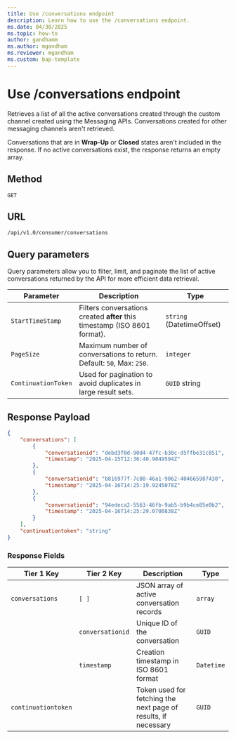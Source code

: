 ```yaml
---
title: Use /conversations endpoint
description: Learn how to use the /conversations endpoint.
ms.date: 04/30/2025
ms.topic: how-to
author: gandhamm
ms.author: mgandham
ms.reviewer: mgandham
ms.custom: bap-template
---
```


# Use /conversations endpoint


Retrieves a list of all the active conversations created through the custom channel created using the Messaging APIs. Conversations created for other messaging channels aren't retrieved.

Conversations that are in **Wrap-Up** or **Closed** states aren't included in the response. If no active conversations exist, the response returns an empty array.



## Method

`GET`


## URL

`/api/v1.0/consumer/conversations`

## Query parameters 

Query parameters allow you to filter, limit, and paginate the list of active conversations returned by the API for more efficient data retrieval.

| Parameter         | Description                                                                 | Type                      |
|-------------------|-----------------------------------------------------------------------------|---------------------------|
| `StartTimeStamp`  | Filters conversations created **after** this timestamp (ISO 8601 format).   | `string` (DatetimeOffset) |
| `PageSize`        | Maximum number of conversations to return. Default: `50`, Max: `250`.       | `integer`                 |
| `ContinuationToken`| Used for pagination to avoid duplicates in large result sets.             | `GUID` string             |



## Response Payload

```json
{
    "conversations": [
        {
            "conversationid": "debd3f0d-90d4-47fc-b30c-d5ffbe31c851",
            "timestamp": "2025-04-15T12:36:40.9049594Z"
        },
        {
            "conversationid": "b816977f-7c80-46a1-9062-404665987430",
            "timestamp": "2025-04-16T14:25:19.9245078Z"
        },
        {
            "conversationid": "94edeca2-5563-46fb-9ab5-b9b4ce85e0b2",
            "timestamp": "2025-04-16T14:25:29.0700838Z"
        }
    ],
    "continuationtoken": "string"
}


```

### Response Fields

| Tier 1 Key          | Tier 2 Key       | Description                                                   | Type       |
| ------------------- | ---------------- | ------------------------------------------------------------- | ---------- |
| `conversations`     | `[ ]`            | JSON array of active conversation records                     | `array`    |
|                     | `conversationid` | Unique ID of the conversation                                 | `GUID`     |
|                     | `timestamp`      | Creation timestamp in ISO 8601 format                         | `Datetime` |
| `continuationtoken` |                  | Token used for fetching the next page of results, if necessary | `GUID`     |
